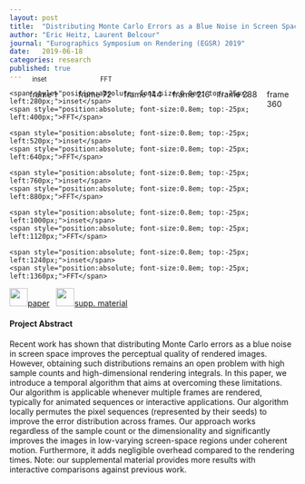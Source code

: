 ```yaml
---
layout: post
title:  "Distributing Monte Carlo Errors as a Blue Noise in Screen Space by Permuting Pixel Seeds Between Frames"
author: "Eric Heitz, Laurent Belcour"
journal: "Eurographics Symposium on Rendering (EGSR) 2019"
date:   2019-06-18
categories: research
published: true
---
```


<div style="position:relative;width:100%;">
    <span style="position:absolute;left: 7%;">frame 1</span>
    <span style="position:absolute;left:24%;">frame 72</span>
    <span style="position:absolute;left:40%;">frame 144</span>
    <span style="position:absolute;left:57%;">frame 216</span>
    <span style="position:absolute;left:73%;">frame 288</span>
    <span style="position:absolute;left:90%;">frame 360</span>    
</div>
<object style="width:100%;" data="{{ site.url | append: site.baseurl }}/data/svg/animation_bluenoise.svg" type="image/svg+xml"></object>
<div style="position:relative;width:100%;">
    <span style="position:absolute; font-size:0.8em; top:-25px; left: 40px;">inset</span>
    <span style="position:absolute; font-size:0.8em; top:-25px; left:160px;">FFT</span>

    <span style="position:absolute; font-size:0.8em; top:-25px; left:280px;">inset</span>
    <span style="position:absolute; font-size:0.8em; top:-25px; left:400px;">FFT</span>

    <span style="position:absolute; font-size:0.8em; top:-25px; left:520px;">inset</span>
    <span style="position:absolute; font-size:0.8em; top:-25px; left:640px;">FFT</span>
    
    <span style="position:absolute; font-size:0.8em; top:-25px; left:760px;">inset</span>
    <span style="position:absolute; font-size:0.8em; top:-25px; left:880px;">FFT</span>        

    <span style="position:absolute; font-size:0.8em; top:-25px; left:1000px;">inset</span>
    <span style="position:absolute; font-size:0.8em; top:-25px; left:1120px;">FFT</span>  

    <span style="position:absolute; font-size:0.8em; top:-25px; left:1240px;">inset</span>
    <span style="position:absolute; font-size:0.8em; top:-25px; left:1360px;">FFT</span>  
</div>


<span>
<a href="https://drive.google.com/open?id=1znhbmKGeHphfae1tz3YnroOzOA5-sYcd"><img src="{{ site.url | append: site.baseurl }}/data/images/icon_pdf.png" height="32px">paper</a> &nbsp;
<!-- <a href="https://hal.archives-ouvertes.fr/hal-02150657/document"><img src="{{ site.url | append: site.baseurl }}/data/images/icon_pdf.png" height="32px">paper</a> &nbsp; -->
<!-- <a href="https://hal.archives-ouvertes.fr/hal-02150657/file/samplerCPP.zip"><img src="{{ site.url | append: site.baseurl }}/data/images/icon_zip.png" height="32px"/>supp. code</a> &nbsp;-->
<a href="{{ site.url | append: site.baseurl }}/supp/2019-animation-bluenoise/index.html"><img src="{{ site.url | append: site.baseurl }}/data/images/icon_zip.png" height="32px">supp. material</a> &nbsp;
<!--<a href="https://hal.archives-ouvertes.fr/hal-02150657/bibtex"><img src="{{ site.url | append: site.baseurl }}/data/images/icon_latex.png" height="32px">bib</a> &nbsp;
<a href="https://hal.archives-ouvertes.fr/hal-02150657/file/samplerBlueNoiseErrors2019_video.mp4">
<img src="{{ site.url | append: site.baseurl }}/data/images/icon_video.png" height="32px">video</a> &nbsp; -->
<!-- <a href="https://belcour.github.io/blog/slides/2018-brdf-realtime-layered/slides.html"><img src="{{ site.url | append: site.baseurl }}/data/images/icon_slides.png" height="32px">slides</a> -->
</span><br />


<h4>Project Abstract</h4>

Recent work has shown that distributing Monte Carlo errors as a blue noise in screen space improves the perceptual quality of rendered images. However, obtaining such distributions remains an open problem with high sample counts and high-dimensional rendering integrals. In this paper, we introduce a temporal algorithm that aims at overcoming these limitations. Our algorithm is applicable whenever multiple frames are rendered, typically for animated sequences or interactive applications. Our algorithm locally permutes the pixel sequences (represented by their seeds) to improve the error distribution across frames. Our approach works regardless of the sample count or the dimensionality and significantly improves the images in low-varying screen-space regions under coherent motion. Furthermore, it adds negligible overhead compared to the rendering times. Note: our supplemental material provides more results with interactive comparisons against previous work.
